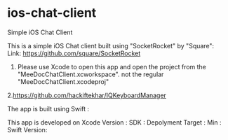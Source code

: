 # ios-chat-client
Simple iOS Chat Client 


This is a simple iOS Chat client built using "SocketRocket" by "Square":
Link: https://github.com/square/SocketRocket

1. Please use Xcode to open this app and open the project from the "MeeDocChatClient.xcworkspace".
not the regular "MeeDocChatClient.xcodeproj"

2.https://github.com/hackiftekhar/IQKeyboardManager


The app is built using Swift :



This app is developed on 
Xcode Version :
SDK :
Depolyment Target :
Min :
Swift Version: 

